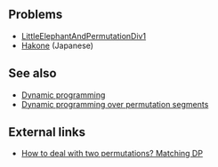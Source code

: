 ## Problems
- [LittleElephantAndPermutationDiv1](https://community.topcoder.com/stat?c=problem_statement&pm=12735)
- [Hakone](http://judge.u-aizu.ac.jp/onlinejudge/description.jsp?id=2439) (Japanese)

## See also
- [Dynamic programming]()
- [Dynamic programming over permutation segments]()

## External links
- [How to deal with two permutations? Matching DP](https://www.youtube.com/watch?v=3L0OnqzjTEw)
